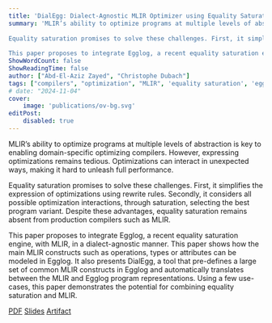 ```yaml
---
title: 'DialEgg: Dialect-Agnostic MLIR Optimizer using Equality Saturation with Egglog - CGO 2025'
summary: 'MLIR’s ability to optimize programs at multiple levels of abstraction is key to enabling domain-specific optimizing compilers. However, expressing optimizations remains tedious. Optimizations can interact in unexpected ways, making it hard to unleash full performance.
 
Equality saturation promises to solve these challenges. First, it simplifies the expression of optimizations using rewrite rules. Secondly, it considers all possible optimization interactions, through saturation, selecting the best program variant. Despite these advantages, equality saturation remains absent from production compilers such as MLIR.
 
This paper proposes to integrate Egglog, a recent equality saturation engine, with MLIR, in a dialect-agnostic manner. This paper shows how the main MLIR constructs such as operations, types or attributes can be modeled in Egglog. It also presents DialEgg, a tool that pre-defines a large set of common MLIR constructs in Egglog and automatically translates between the MLIR and Egglog program representations. Using a few use-cases, this paper demonstrates the potential for combining equality saturation and MLIR.'
ShowWordCount: false
ShowReadingTime: false
author: ["Abd-El-Aziz Zayed", "Christophe Dubach"]
tags: ["compilers", "optimization", "MLIR", 'equality saturation', 'egglog']
# date: "2024-11-04"
cover:
    image: 'publications/ov-bg.svg'
editPost:
    disabled: true
---
```

MLIR’s ability to optimize programs at multiple levels of abstraction is key to enabling domain-specific optimizing compilers. However, expressing optimizations remains tedious. Optimizations can interact in unexpected ways, making it hard to unleash full performance.

Equality saturation promises to solve these challenges. First, it simplifies the expression of optimizations using rewrite rules. Secondly, it considers all possible optimization interactions, through saturation, selecting the best program variant. Despite these advantages, equality saturation remains absent from production compilers such as MLIR.

This paper proposes to integrate Egglog, a recent equality saturation engine, with MLIR, in a dialect-agnostic manner. This paper shows how the main MLIR constructs such as operations, types or attributes can be modeled in Egglog. It also presents DialEgg, a tool that pre-defines a large set of common MLIR constructs in Egglog and automatically translates between the MLIR and Egglog program representations. Using a few use-cases, this paper demonstrates the potential for combining equality saturation and MLIR.

[PDF](/publications/zayedcgo24.pdf) [Slides](/publications/zayedcgo24-slides.pdf) [Artifact](https://github.com/AzizZayed/dialegg-cgo-artifact)
